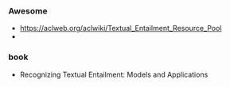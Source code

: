 ### Awesome

+ <https://aclweb.org/aclwiki/Textual_Entailment_Resource_Pool>
+ 



### book

- Recognizing Textual Entailment: Models and Applications

